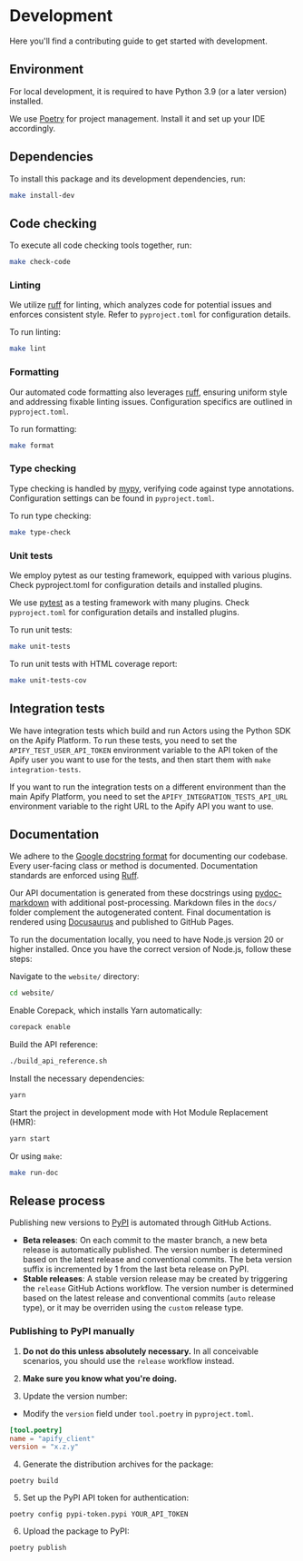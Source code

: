 # Development

Here you'll find a contributing guide to get started with development.

## Environment

For local development, it is required to have Python 3.9 (or a later version) installed.

We use [Poetry](https://python-poetry.org/) for project management. Install it and set up your IDE accordingly.

## Dependencies

To install this package and its development dependencies, run:

```sh
make install-dev
```

## Code checking

To execute all code checking tools together, run:

```sh
make check-code
```

### Linting

We utilize [ruff](https://docs.astral.sh/ruff/) for linting, which analyzes code for potential issues and enforces consistent style. Refer to `pyproject.toml` for configuration details.

To run linting:

```sh
make lint
```

### Formatting

Our automated code formatting also leverages [ruff](https://docs.astral.sh/ruff/), ensuring uniform style and addressing fixable linting issues. Configuration specifics are outlined in `pyproject.toml`.

To run formatting:

```sh
make format
```

### Type checking

Type checking is handled by [mypy](https://mypy.readthedocs.io/), verifying code against type annotations. Configuration settings can be found in `pyproject.toml`.

To run type checking:

```sh
make type-check
```

### Unit tests

We employ pytest as our testing framework, equipped with various plugins. Check pyproject.toml for configuration details and installed plugins.

We use [pytest](https://docs.pytest.org/) as a testing framework with many plugins. Check `pyproject.toml` for configuration details and installed plugins.

To run unit tests:

```sh
make unit-tests
```

To run unit tests with HTML coverage report:

```sh
make unit-tests-cov
```

## Integration tests

We have integration tests which build and run Actors using the Python SDK on the Apify Platform. To run these tests,
you need to set the `APIFY_TEST_USER_API_TOKEN` environment variable to the API token of the Apify user you want to
use for the tests, and then start them with `make integration-tests`.

If you want to run the integration tests on a different environment than the main Apify Platform, you need to set
the `APIFY_INTEGRATION_TESTS_API_URL` environment variable to the right URL to the Apify API you want to use.

## Documentation

We adhere to the [Google docstring format](https://sphinxcontrib-napoleon.readthedocs.io/en/latest/example_google.html) for documenting our codebase. Every user-facing class or method is documented. Documentation standards are enforced using [Ruff](https://docs.astral.sh/ruff/).

Our API documentation is generated from these docstrings using [pydoc-markdown](https://pypi.org/project/pydoc-markdown/) with additional post-processing. Markdown files in the `docs/` folder complement the autogenerated content. Final documentation is rendered using [Docusaurus](https://docusaurus.io/) and published to GitHub Pages.

To run the documentation locally, you need to have Node.js version 20 or higher installed. Once you have the correct version of Node.js, follow these steps:

Navigate to the `website/` directory:

```sh
cd website/
```

Enable Corepack, which installs Yarn automatically:

```sh
corepack enable
```

Build the API reference:

```sh
./build_api_reference.sh
```

Install the necessary dependencies:

```sh
yarn
```

Start the project in development mode with Hot Module Replacement (HMR):

```sh
yarn start
```

Or using `make`:

```sh
make run-doc
```

## Release process

Publishing new versions to [PyPI](https://pypi.org/project/apify_client) is automated through GitHub Actions.

- **Beta releases**: On each commit to the master branch, a new beta release is automatically published. The version number is determined based on the latest release and conventional commits. The beta version suffix is incremented by 1 from the last beta release on PyPI.
- **Stable releases**: A stable version release may be created by triggering the `release` GitHub Actions workflow. The version number is determined based on the latest release and conventional commits (`auto` release type), or it may be overriden using the `custom` release type.

### Publishing to PyPI manually

1. **Do not do this unless absolutely necessary.** In all conceivable scenarios, you should use the `release` workflow instead.
2. **Make sure you know what you're doing.**

3. Update the version number:

- Modify the `version` field under `tool.poetry` in `pyproject.toml`.

```toml
[tool.poetry]
name = "apify_client"
version = "x.z.y"
```

4. Generate the distribution archives for the package:

```shell
poetry build
```

5. Set up the PyPI API token for authentication:

```shell
poetry config pypi-token.pypi YOUR_API_TOKEN
```

6. Upload the package to PyPI:

```shell
poetry publish
```

